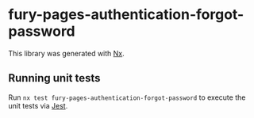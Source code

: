 # fury-pages-authentication-forgot-password

This library was generated with [Nx](https://nx.dev).


## Running unit tests

Run `nx test fury-pages-authentication-forgot-password` to execute the unit tests via [Jest](https://jestjs.io).


